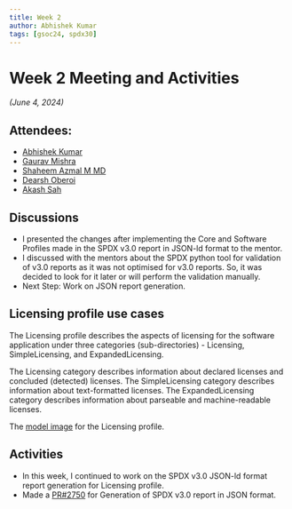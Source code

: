 ```yaml
---
title: Week 2
author: Abhishek Kumar
tags: [gsoc24, spdx30]
---
```

<!--
SPDX-License-Identifier: CC-BY-SA-4.0

SPDX-FileCopyrightText: 2024 Abhishek Kumar <akumar17871@gmail.com>
-->

# Week 2 Meeting and Activities

_(June 4, 2024)_

## Attendees:

* [Abhishek Kumar](https://github.com/abhi-kumar17871)
* [Gaurav Mishra](https://github.com/GMishx)
* [Shaheem Azmal M MD](https://github.com/shaheemazmalmmd)
* [Dearsh Oberoi](https://github.com/deo002)
* [Akash Sah](https://github.com/Akashsah2003)

## Discussions

* I presented the changes after implementing the Core and Software Profiles made in the SPDX v3.0 report in JSON-ld format to the mentor.
* I discussed with the mentors about the SPDX python tool for validation of v3.0 reports as it was not optimised for v3.0 reports. So, it was decided to look for it later or will perform the validation manually.
* Next Step: Work on JSON report generation.

## Licensing profile use cases
The Licensing profile describes the aspects of licensing for the software application under three categories (sub-directories) - Licensing, SimpleLicensing, and ExpandedLicensing.

The Licensing category describes information about declared licenses and concluded (detected) licenses. The SimpleLicensing category describes information about text-formatted licenses. The ExpandedLicensing category describes information about parseable and machine-readable licenses.

The [model image](/img/spdx30/model_Licensing.png) for the Licensing profile. 

## Activities

* In this week, I continued to work on the SPDX v3.0 JSON-ld format report generation for Licensing profile.
* Made a [PR#2750](https://github.com/fossology/fossology/pull/2750) for Generation of SPDX v3.0 report in JSON format.